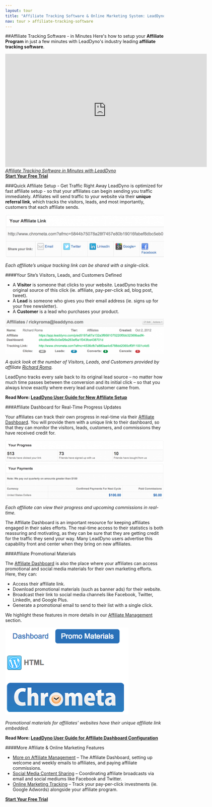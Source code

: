 ```yaml
---
layout: tour
title: "Affiliate Tracking Software & Online Marketing System: LeadDyno"
nav: tour > affiliate-tracking-software
---
```


##Affiliate Tracking Software - in Minutes
Here's how to setup your **Affiliate Program** in just a few minutes with LeadDyno's industry leading **affiliate tracking software**.

<div>
	<iframe width="640" height="360" src="http://www.youtube.com/embed/SJkMagcwHBE?feature=player_embedded" frameborder="0">
	</iframe>
</div>

<div class="tour-video-caption">
 <em><a href="http://youtu.be/SJkMagcwHBE">Affiliate Tracking Software in Minutes with LeadDyno</a></em>
</div>

<div class="pagination-centered">
  <a class="btn btn-primary btn-large" href="https://app.leaddyno.com/signup">
    <strong>Start Your Free Trial</strong>
  </a>
</div>

###Quick Affiliate Setup - Get Traffic Right Away
LeadDyno is optimized for fast affiliate setup - so that your affiliates can begin sending you traffic immediately. Affiliates will send traffic to your
website via their **unique referral link**, which tracks the visitors, leads, and most importantly, customers that each affiliate sends.


![affiliate_dashboard_affiliate_link](/img/affiliate_dashboard_affiliate_link_pt1.png)

*Each affiliate’s unique tracking link can be shared with a single-click.*

####Your Site’s Visitors, Leads, and Customers Defined


* A **Visitor** is someone that clicks  to your website. LeadDyno tracks the original source of this click (ie. affiliate, pay-per-click ad, blog post, tweet).
* A **Lead** is someone who gives you their email address (ie. signs up for your free newsletter).
* A **Customer** is a lead who purchases your product.

![affiliate_tracking_link](/img/affiliate_tracking_link_pt1.png)

*A quick look at the number of Visitors, Leads, and Customers provided by affiliate [Richard Roma](http://www.imdb.com/title/tt0104348/).*

LeadDyno tracks every sale back to its original lead source – no matter how much time passes between the conversion and its initial click – so that you always know exactly where every lead and customer came from.

**Read More: [LeadDyno User Guide for New Affiliate Setup](/guide/affiliate-management.html)**

###Affiliate Dashboard for Real-Time Progress Updates

Your affiliates can track their own progress in real-time via their [Affiliate Dashboard](/guide/affiliate-dashboard.thml).  You will provide them with a unique link to their dashboard, so that they can monitor the  visitors, leads, customers, and commissions they have received credit for.

![affiliate_dashboard_progress_payments](/img/affiliate_dashboard_progress_payments_pt1.png)

*Each affiliate can view their progress and upcoming commissions in real-time.*

The Affiliate Dashboard is an important resource for keeping affiliates engaged in their sales efforts. The real-time access to their statistics is both reassuring and motivating, as they can be sure that they are getting credit for the traffic they send your way. Many LeadDyno users advertise this capability front and center when they bring on new affiliates.

###Affiliate Promotional Materials

The [Affiliate Dashboard](/guide/affiliate-dashboard.html) is also the place where your affiliates can access promotional and social media materials for their own marketing efforts.  Here, they can:

* Access their affiliate link.
* Download promotional materials (such as banner ads) for their website.
* Broadcast their link to social media channels like Facebook, Twitter, LinkedIn, and Google Plus.
* Generate a promotional email to send to their list with a single click.

We highlight these features in more details in our [Affiliate Management](/tour/affiliate-tracking-software.htmlaffiliate-management/) section.

![affiliate_dashboard_promo_materials](/img/affiliate_dashboard_promo_materials_pt1.png)

*Promotional materials for affiliates’ websites have their unique affiliate link embedded.*

**Read More: [LeadDyno User Guide for Affiliate Dashboard Configuration](/guide/affiliate-dashboard.html)**

####More Affiliate & Online Marketing Features

* [More on Affiliate Management](/guide/affiliate-management.html) – The Affiliate Dashboard, setting up welcome and weekly emails to affiliates, and paying affiliate commissions.
* [Social Media Content Sharing](/tour/social-media-content-sharing.html) – Coordinating affiliate broadcasts via email and social mediums like Facebook and Twitter.
* [Online Marketing Tracking](/tour/pay-per-click-conversion-tracking.html) – Track your pay-per-click investments (ie. Google Adwords) alongside your affiliate program.

<div class="pagination-centered">
  <a class="btn btn-primary btn-large" href="https://app.leaddyno.com/signup">
    <strong>Start Your Free Trial</strong>
  </a>
</div>
